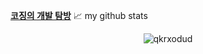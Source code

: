 **<a href="https://cozing.oopy.io">코징의 개발 탐방</a>**
📈 my github stats

<p align="center"> <img src="https://github-readme-stats.vercel.app/api?username=qkrxodud&show_icons=true&theme=gotham" alt="qkrxodud" />
